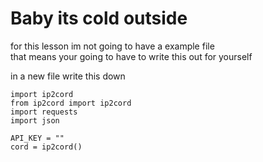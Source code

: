 # Baby its cold outside

for this lesson im not going to have a example file \
that means your going to have to write this out for yourself

in a new file write this down
``` python3
import ip2cord
from ip2cord import ip2cord
import requests
import json

API_KEY = ""
cord = ip2cord()
```